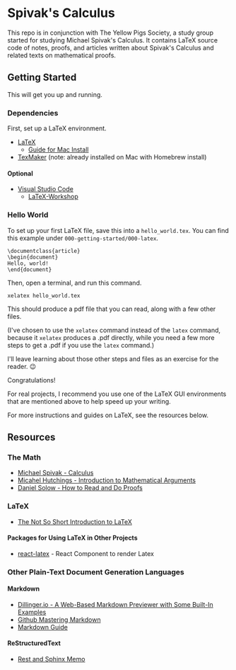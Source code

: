 # Spivak's Calculus

This repo is in conjunction with The Yellow Pigs Society, a study group started for studying Michael Spivak's Calculus.
It contains LaTeX source code of notes, proofs, and articles written about Spivak's Calculus and related texts on mathematical proofs.

## Getting Started

This will get you up and running.

### Dependencies

First, set up a LaTeX environment.

- [LaTeX](https://www.latex-project.org/)
    - [Guide for Mac Install](https://sourabhbajaj.com/mac-setup/LaTeX/)
- [TexMaker](https://www.xm1math.net/texmaker/index.html) (note: already installed on Mac with Homebrew install)

#### Optional

- [Visual Studio Code](https://code.visualstudio.com/)
    - [LaTeX-Workshop](https://github.com/James-Yu/LaTeX-Workshop)

### Hello World

To set up your first LaTeX file, save this into a `hello_world.tex`.
You can find this example under `000-getting-started/000-latex`.

```
\documentclass{article}
\begin{document}
Hello, world!
\end{document}
```

Then, open a terminal, and run this command.

```
xelatex hello_world.tex
```

This should produce a pdf file that you can read, along with a few other files. 

(I've chosen to use the `xelatex` command instead of the `latex` command, because it `xelatex` produces a .pdf directly, while you need a few more steps to get a .pdf if you use the `latex` command.)

I'll leave learning about those other steps and files as an exercise for the reader. 😉

Congratulations!

For real projects, I recommend you use one of the LaTeX GUI environments that are mentioned above to help speed up your writing.

For more instructions and guides on LaTeX, see the resources below.


## Resources

### The Math

- [Michael Spivak - Calculus](https://www.amazon.com/Calculus-Michael-Spivak/dp/0521867444/)
- [Micahel Hutchings - Introduction to Mathematical Arguments](https://math.berkeley.edu/~hutching/teach/proofs.pdf?fbclid=IwAR2dnYJ0OoC0EJRpgnEfqpoe870-tOVH0ePSn5FEywvKnpXv1XxdYNMEQtQ)
- [Daniel Solow - How to Read and Do Proofs](https://www.amazon.com/How-Read-Proofs-Introduction-Mathematical/dp/1118164024)

### LaTeX

- [The Not So Short Introduction to LaTeX](https://tobi.oetiker.ch/lshort/lshort.pdf)


#### Packages for Using LaTeX in Other Projects

- [react-latex](https://github.com/zzish/react-latex) - React Component to render Latex

### Other Plain-Text Document Generation Languages

#### Markdown

- [Dillinger.io - A Web-Based Markdown Previewer with Some Built-In Examples](https://dillinger.io/)
- [Github Mastering Markdown](https://guides.github.com/features/mastering-markdown/)
- [Markdown Guide](https://www.markdownguide.org/getting-started/)

#### ReStructuredText

- [Rest and Sphinx Memo](https://rest-sphinx-memo.readthedocs.io/en/latest/intro.html)
